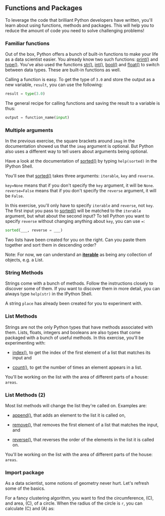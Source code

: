 ## Functions and Packages
To leverage the code that brilliant Python developers have written, you'll learn about using functions, methods and packages. This will help you to reduce the amount of code you need to solve challenging problems!

### Familiar functions
Out of the box, Python offers a bunch of built-in functions to make your life as a data scientist easier. You already know two such functions: [print()](https://docs.python.org/3/library/functions.html#print) and [type()](https://docs.python.org/3/library/functions.html#type). You've also used the functions [str()](https://docs.python.org/3/library/functions.html#func-str), [int()](https://docs.python.org/3/library/functions.html#int), [bool()](https://docs.python.org/3/library/functions.html#bool) and [float()](https://docs.python.org/3/library/functions.html#float) to switch between data types. These are built-in functions as well.

Calling a function is easy. To get the type of `3.0` and store the output as a new variable, `result`, you can use the following:

```python
result = type(3.0)
```

The general recipe for calling functions and saving the result to a variable is thus:

```python
output = function_name(input)
```

### Multiple arguments
In the previous exercise, the square brackets around `imag` in the documentation showed us that the `imag` argument is optional. But Python also uses a different way to tell users about arguments being optional.

Have a look at the documentation of [sorted()](https://docs.python.org/3/library/functions.html#sorted) by typing `help(sorted)` in the IPython Shell.

You'll see that [sorted()](https://docs.python.org/3/library/functions.html#sorted) takes three arguments: `iterable`, `key` and `reverse`.

`key=None` means that if you don't specify the `key` argument, it will be `None`. `reverse=False` means that if you don't specify the `reverse` argument, it will be `False`.

In this exercise, you'll only have to specify `iterable` and `reverse`, not `key`. The first input you pass to [sorted()](https://docs.python.org/3/library/functions.html#sorted) will be matched to the `iterable` argument, but what about the second input? To tell Python you want to specify `reverse` without changing anything about `key`, you can use `=`:

```python
sorted(___, reverse = ___)
```

Two lists have been created for you on the right. Can you paste them together and sort them in descending order?

Note: For now, we can understand an [**iterable**](https://docs.python.org/2/glossary.html#term-iterable) as being any collection of objects, e.g. a List.

### String Methods
Strings come with a bunch of methods. Follow the instructions closely to discover some of them. If you want to discover them in more detail, you can always type `help(str)` in the IPython Shell.

A string `place` has already been created for you to experiment with.

### List Methods
Strings are not the only Python types that have methods associated with them. Lists, floats, integers and booleans are also types that come packaged with a bunch of useful methods. In this exercise, you'll be experimenting with:

* [index()](https://docs.python.org/3/library/stdtypes.html#str.index), to get the index of the first element of a list that matches its input and

* [count()](https://docs.python.org/3/library/stdtypes.html#str.count), to get the number of times an element appears in a list.

You'll be working on the list with the area of different parts of a house: `areas`.

### List Methods (2)
Most list methods will change the list they're called on. Examples are:

* [append()](https://docs.python.org/3/library/stdtypes.html#typesseq-mutable), that adds an element to the list it is called on,

* [remove()](https://docs.python.org/3/library/stdtypes.html#typesseq-mutable), that removes the first element of a list that matches the input, and

* [reverse()](https://docs.python.org/3/library/stdtypes.html#typesseq-mutable), that reverses the order of the elements in the list it is called on.

You'll be working on the list with the area of different parts of the house: `areas`.

### Import package
As a data scientist, some notions of geometry never hurt. Let's refresh some of the basics.

For a fancy clustering algorithm, you want to find the circumference, \(C\), and area, \(C\), of a circle. When the radius of the circle is `r`, you can calculate \(C\) and \(A\) as:












